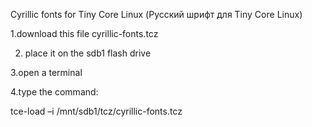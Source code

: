 Cyrillic fonts for Tiny Core Linux (Русский шрифт для Tiny Core Linux)

1.download this file cyrillic-fonts.tcz

2. place it on the sdb1 flash drive

3.open a terminal

4.type the command:

tce-load –i /mnt/sdb1/tcz/cyrillic-fonts.tcz
